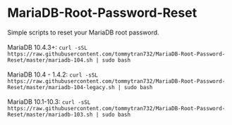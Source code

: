 # MariaDB-Root-Password-Reset
Simple scripts to reset your MariaDB root password. <br /> <br />
MariaDB 10.4.3+: `curl -sSL https://raw.githubusercontent.com/tommytran732/MariaDB-Root-Password-Reset/master/mariadb-104.sh | sudo bash` <br /> <br />
MariaDB 10.4 - 1.4.2: `curl -sSL https://raw.githubusercontent.com/tommytran732/MariaDB-Root-Password-Reset/master/mariadb-104-legacy.sh | sudo bash` <br /> <br />
MariaDB 10.1-10.3: `curl -sSL https://raw.githubusercontent.com/tommytran732/MariaDB-Root-Password-Reset/master/mariadb-103.sh | sudo bash`
